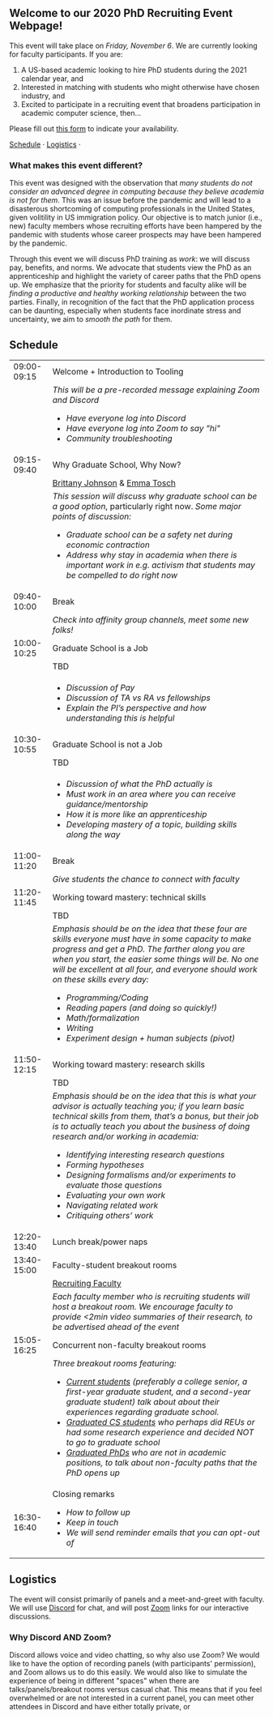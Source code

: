 ## Welcome to our 2020 PhD Recruiting Event Webpage!

This event will take place on *Friday, November 6*. We are currently looking for faculty participants. If you are:

1. A US-based academic looking to hire PhD students during the 2021 calendar year, and 
2. Interested in matching with students who might otherwise have chosen industry, and 
3. Excited to participate in a recruiting event that broadens participation in academic computer science, then...

Please fill out [this form](https://forms.gle/txQ2dp1dgbhMaqJT7) to indicate your availability.

[Schedule](#schedule) &middot; [Logistics](#logistics)  	&middot;

### What makes this event different?

This event was designed with the observation that _many students do not consider an advanced degree in computing because they believe academia is not for them_. This was an issue before the pandemic and will lead to a disasterous shortcoming of computing professionals in the United States, given volitility in US immigration policy. Our objective is to match junior (i.e., new) faculty members whose recruiting efforts have been hampered by the pandemic with students whose career prospects may have been hampered by the pandemic. 

Through this event we will discuss PhD training as _work_: we will discuss pay, benefits, and norms. We advocate that students view the PhD as an apprenticeship and highlight the variety of career paths that the PhD opens up. We emphasize that the priority for students and faculty alike will be _finding a productive and healthy working relationship_ between the two parties. Finally, in recognition of the fact that the PhD application process can be daunting, especially when students face inordinate stress and uncertainty, we aim to _smooth the path_ for them.

## Schedule

|             |    |
|-------------|----|
| 09:00-09:15 | Welcome + Introduction to Tooling |
|             | _This will be a pre-recorded message explaining Zoom and Discord_ <ul><li>_Have everyone log into Discord_ </li><li>_Have everyone log into Zoom to say "hi"_</li><li>_Community troubleshooting_</li></ul> |
| 09:15-09:40 | Why Graduate School, Why Now? |
|             | [Brittany Johnson](https://cs.gmu.edu/~johnsonb/) & [Emma Tosch](https://uvm.edu/~etosch) |
|             | _This session will discuss why graduate school can be a good option_, particularly right now. _Some major points of discussion:_ <ul><li>_Graduate school can be a safety net during economic contraction_</li><li>_Address why stay in academia when there is important work in e.g. activism that students may be compelled to do right now_</li></ul> |
| 09:40-10:00 | Break |
|             | _Check into affinity group channels, meet some new folks!_ |
| 10:00-10:25 | Graduate School is a Job | 
|             | TBD |
|             | <ul><li>_Discussion of Pay_</li><li>_Discussion of TA vs RA vs fellowships_</li><li>_Explain the PI’s perspective and how understanding this is helpful_</li></ul>|
| 10:30-10:55 | Graduate School is not a Job |
|             | TBD |
|             | <ul><li>_Discussion of what the PhD actually is_</li><li>_Must work in an area where you can receive guidance/mentorship_</li><li>_How it is more like an apprenticeship_</li><li>_Developing mastery of a topic, building skills along the way_</li></ul>|
| 11:00-11:20 | Break |
|             | _Give students the chance to connect with faculty_ |
| 11:20-11:45 | Working toward mastery: technical skills |
|             | TBD |
|             | _Emphasis should be on the idea that these four are skills everyone must have in some capacity to make progress and get a PhD. The farther along you are when you start, the easier some things will be. No one will be excellent at all four, and everyone should work on these skills every day:<ul><li>Programming/Coding</li><li>Reading papers (and doing so quickly!)</li><li>Math/formalization</li><li>Writing</li><li>Experiment design + human subjects (pivot)_</li></ul>|
| 11:50-12:15 | Working toward mastery: research skills |
|             | TBD |
|             | _Emphasis should be on the idea that this is what your advisor is actually teaching you; if you learn basic technical skills from them, that’s a bonus, but their job is to actually teach you about the business of doing research and/or working in academia: <ul><li>Identifying interesting research questions</li><li>Forming hypotheses</li><li>Designing formalisms and/or experiments to evaluate those questions</li><li>Evaluating your own work</li><li>Navigating related work</li><li>Critiquing others’ work_</li></ul>|
| 12:20-13:40 | Lunch break/power naps |
| 13:40-15:00 | Faculty-student breakout rooms |
|             | [Recruiting Faculty](#recruiting-faculty) |
|             | _Each faculty member who is recruiting students will host a breakout room. We encourage faculty to provide <2min video summaries of their research, to be advertised ahead of the event_ |
| 15:05-16:25 | Concurrent non-faculty breakout rooms | 
|             | _Three breakout rooms featuring: <ul><li>[Current students](#current-students) (preferably a college senior, a first-year graduate student, and a second-year graduate student) talk about about their experiences regarding graduate school.</li><li>[Graduated CS students](#graduated-cs-students) who perhaps did REUs or had some research experience and decided NOT to go to graduate school</li><li>[Graduated PhDs](#graduated-phds) who are not in academic positions, to talk about non-faculty paths that the PhD opens up_</li></ul> |
| 16:30-16:40 | Closing remarks <ul><li>_How to follow up_</li><li>_Keep in touch_</li><li>_We will send reminder emails that you can opt-out of_</li>|


## Logistics

The event will consist primarily of panels and a meet-and-greet with faculty. We will use [Discord](https://discord.com/) for chat, and will post [Zoom](https://zoom.us/) links for our interactive discussions. 

### Why Discord AND Zoom?

Discord allows voice and video chatting, so why also use Zoom? We would like to have the option of recording panels (with participants' permission), and Zoom allows us to do this easily. We would also like to simulate the experience of being in different "spaces" when there are talks/panels/breakout rooms versus casual chat. This means that if you feel overwhelmed or are not interested in a current panel, you can meet other attendees in Discord and have either totally private, or 
